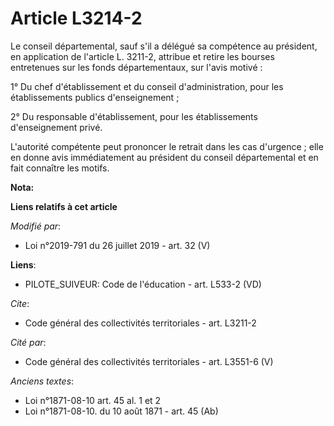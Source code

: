 # Article L3214-2

Le conseil départemental, sauf s'il a délégué sa compétence au président, en application de l'article L. 3211-2, attribue et
retire les bourses entretenues sur les fonds départementaux, sur l'avis motivé :

1° Du chef d'établissement et du conseil d'administration, pour les établissements publics d'enseignement ;

2° Du responsable d'établissement, pour les établissements d'enseignement privé.

L'autorité compétente peut prononcer le retrait dans les cas d'urgence ; elle en donne avis immédiatement au président du
conseil départemental et en fait connaître les motifs.

**Nota:**



**Liens relatifs à cet article**

_Modifié par_:

  - Loi n°2019-791 du 26 juillet 2019 - art. 32 (V)

**Liens**:

  - PILOTE_SUIVEUR: Code de l'éducation - art. L533-2 (VD)

_Cite_:

  - Code général des collectivités territoriales - art. L3211-2

_Cité par_:

  - Code général des collectivités territoriales - art. L3551-6 (V)

_Anciens textes_:

  - Loi n°1871-08-10 art. 45 al. 1 et 2
  - Loi n°1871-08-10. du 10 août 1871 - art. 45 (Ab)
